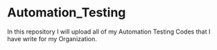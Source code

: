 # Automation_Testing
In this repository I will upload all of my Automation Testing Codes that I have write for my Organization.
